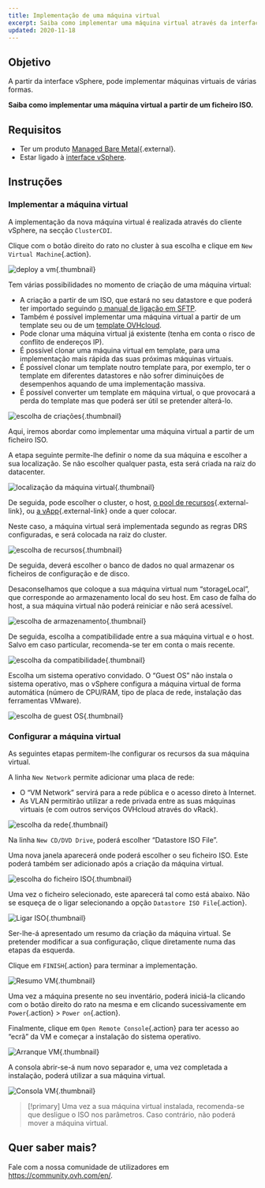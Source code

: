 ```yaml
---
title: Implementação de uma máquina virtual
excerpt: Saiba como implementar uma máquina virtual através da interface vSphere
updated: 2020-11-18
---
```


## Objetivo

A partir da interface vSphere, pode implementar máquinas virtuais de várias formas. 

**Saiba como implementar uma máquina virtual a partir de um ficheiro ISO.**

## Requisitos

- Ter um produto [Managed Bare Metal](https://www.ovhcloud.com/pt/managed-bare-metal/){.external}.
- Estar ligado à [interface vSphere](vsphere-interface1.).

## Instruções

### Implementar a máquina virtual

A implementação da nova máquina virtual é realizada através do cliente vSphere, na secção `ClusterCDI`.

Clique com o botão direito do rato no cluster à sua escolha e clique em `New Virtual Machine`{.action}.

![deploy a vm](vm01.png){.thumbnail}

Tem várias possibilidades no momento de criação de uma máquina virtual:

- A criação a partir de um ISO, que estará no seu datastore e que poderá ter importado seguindo [o manual de ligação em SFTP](sftp-connexion1.).
- Também é possível implementar uma máquina virtual a partir de um template seu ou de um [template OVHcloud](ovf_template2.).
- Pode clonar uma máquina virtual já existente (tenha em conta o risco de conflito de endereços IP).
- É possível clonar uma máquina virtual em template, para uma implementação mais rápida das suas próximas máquinas virtuais.
- É possível clonar um template noutro template para, por exemplo, ter o template em diferentes datastores e não sofrer diminuições de desempenhos aquando de uma implementação massiva.
- É possível converter um template em máquina virtual, o que provocará a perda do template mas que poderá ser útil se pretender alterá-lo.

![escolha de criações](vm02.png){.thumbnail}

Aqui, iremos abordar como implementar uma máquina virtual a partir de um ficheiro ISO.

A etapa seguinte permite-lhe definir o nome da sua máquina e escolher a sua localização. Se não escolher qualquer pasta, esta será criada na raiz do datacenter.

![localização da máquina virtual](vm03.png){.thumbnail}

De seguida, pode escolher o cluster, o host, [o pool de recursos](https://docs.vmware.com/en/VMware-vSphere/6.7/com.vmware.vsphere.resmgmt.doc/GUID-60077B40-66FF-4625-934A-641703ED7601.html){.external-link}, ou [a vApp](https://docs.vmware.com/en/VMware-vSphere/6.7/com.vmware.vsphere.vm_admin.doc/GUID-E6E9D2A9-D358-4996-9BC7-F8D9D9645290.html){.external-link} onde a quer colocar.

Neste caso, a máquina virtual será implementada segundo as regras DRS configuradas, e será colocada na raiz do cluster.

![escolha de recursos](vm04.png){.thumbnail}

De seguida, deverá escolher o banco de dados no qual armazenar os ficheiros de configuração e de disco.

Desaconselhamos que coloque a sua máquina virtual num “storageLocal”, que corresponde ao armazenamento local do seu host. Em caso de falha do host, a sua máquina virtual não poderá reiniciar e não será acessível.

![escolha de armazenamento](vm05.png){.thumbnail}

De seguida, escolha a compatibilidade entre a sua máquina virtual e o host. Salvo em caso particular, recomenda-se ter em conta o mais recente.

![escolha da compatibilidade](vm06.png){.thumbnail}

Escolha um sistema operativo convidado. O “Guest OS” não instala o sistema operativo, mas o vSphere configura a máquina virtual de forma automática (número de CPU/RAM, tipo de placa de rede, instalação das ferramentas VMware).

![escolha de guest OS](vm07.png){.thumbnail}

### Configurar a máquina virtual

As seguintes etapas permitem-lhe configurar os recursos da sua máquina virtual.

A linha `New Network` permite adicionar uma placa de rede:

- O “VM Network” servirá para a rede pública e o acesso direto à Internet.
- As VLAN permitirão utilizar a rede privada entre as suas máquinas virtuais (e com outros serviços OVHcloud através do vRack).

![escolha da rede](vm08.png){.thumbnail}

Na linha `New CD/DVD Drive`, poderá escolher “Datastore ISO File”.

Uma nova janela aparecerá onde poderá escolher o seu ficheiro ISO. Este poderá também ser adicionado após a criação da máquina virtual.

![escolha do ficheiro ISO](vm09.png){.thumbnail}

Uma vez o ficheiro selecionado, este aparecerá tal como está abaixo. Não se esqueça de o ligar selecionando a opção `Datastore ISO File`{.action}.

![Ligar ISO](vm10.png){.thumbnail}

Ser-lhe-á apresentado um resumo da criação da máquina virtual. Se pretender modificar a sua configuração, clique diretamente numa das etapas da esquerda.

Clique em `FINISH`{.action} para terminar a implementação.

![Resumo VM](vm11.png){.thumbnail}

Uma vez a máquina presente no seu inventário, poderá iniciá-la clicando com o botão direito do rato na mesma e em clicando sucessivamente em `Power`{.action} > `Power on`{.action}. 

Finalmente, clique em `Open Remote Console`{.action} para ter acesso ao “ecrã” da VM e começar a instalação do sistema operativo.

![Arranque VM](vm12.png){.thumbnail}

A consola abrir-se-á num novo separador e, uma vez completada a instalação, poderá utilizar a sua máquina virtual.

![Consola VM](vm13.png){.thumbnail}

> [!primary]
> Uma vez a sua máquina virtual instalada, recomenda-se que desligue o ISO nos parâmetros. Caso contrário, não poderá mover a máquina virtual.
>

## Quer saber mais?

Fale com a nossa comunidade de utilizadores em <https://community.ovh.com/en/>.

